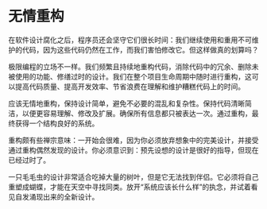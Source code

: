 # 无情重构

在软件设计腐化之后，程序员还会坚守它们很长时间：我们继续使用和重用不可维护的代码，因为这些代码仍然在工作，而我们害怕修改它。但这样做真的划算吗？

极限编程的立场不一样。我们频繁且持续地重构代码，消除代码中的冗余、删除未被使用的功能、修缮过时的设计。我们在整个项目生命周期中随时进行重构，这可以提高代码质量、提高开发效率、节省浪费在理解和维护糟糕代码上的时间。 
 
应该无情地重构，保持设计简单，避免不必要的混乱和复杂性。保持代码清晰简洁，以便更容易理解、修改及扩展。确保所有信息都只被表达一次。通过重构，最终获得一个结构良好的系统。
 
重构颇有些禅宗意味：一开始会很难，因为你必须放弃想象中的完美设计，并接受通过重构偶然发现的设计。你必须意识到：预先设想的设计是很好的指导，但现在已经过时了。
 
一只毛毛虫的设计非常适合吃掉大量的树叶，但是它无法找到伴侣。它必须将自己重塑成蝴蝶，才能在天空中寻找同类。放开“系统应该长什么样”的执念，并试着看见自发涌现出来的全新设计。
